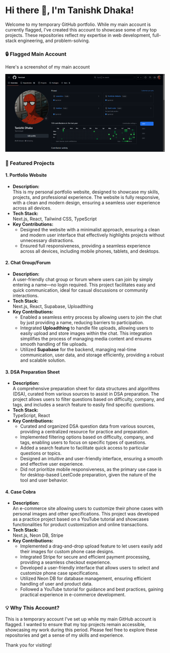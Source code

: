 # Hi there 👋, I'm Tanishk Dhaka!

Welcome to my temporary GitHub portfolio. While my main account is currently flagged, I've created this account to showcase some of my top projects. These repositories reflect my expertise in 
web development, full-stack engineering, and problem-solving.

### 🔒 Flagged Main Account

Here's a screenshot of my main account

![Flagged Account](./image.png)


### 🚀 Featured Projects

#### 1. **Portfolio Website**
- **Description:**  
  This is my personal portfolio website, designed to showcase my skills, projects, and professional experience. The website is fully responsive, with a clean and modern design, ensuring a seamless user experience across all devices.
- **Tech Stack:**  
  Next.js, React, Tailwind CSS, TypeScript
- **Key Contributions:**  
  - Designed the website with a minimalist approach, ensuring a clean and modern user interface that effectively highlights projects without unnecessary distractions.
  - Ensured full responsiveness, providing a seamless experience across all devices, including mobile phones, tablets, and desktops.


#### 2. **Chat Group/Forum**
- **Description:**  
  A user-friendly chat group or forum where users can join by simply entering a name—no login required. This project facilitates easy and quick communication, ideal for casual discussions or community interactions.
- **Tech Stack:**  
  Next.js, React, Supabase, Uploadthing
- **Key Contributions:**  
  - Enabled a seamless entry process by allowing users to join the chat by just providing a name, reducing barriers to participation.
  - Integrated **Uploadthing** to handle file uploads, allowing users to easily upload and store images within the chat. This integration simplifies the process of managing media content and ensures smooth handling of file uploads.
  - Utilized **Supabase** for the backend, managing real-time communication, user data, and storage efficiently, providing a robust and scalable solution.

#### 3. **DSA Preparation Sheet**
- **Description:**  
  A comprehensive preparation sheet for data structures and algorithms (DSA), curated from various sources to assist in DSA preparation. The project allows users to filter questions based on difficulty, company, and tags, and includes a search feature to easily find specific questions.
- **Tech Stack:**  
  TypeScript, React
- **Key Contributions:**  
  - Curated and organized DSA question data from various sources, providing a centralized resource for practice and preparation.
  - Implemented filtering options based on difficulty, company, and tags, enabling users to focus on specific types of questions.
  - Added a search feature to facilitate quick access to particular questions or topics.
  - Designed an intuitive and user-friendly interface, ensuring a smooth and effective user experience.
  - Did not prioritize mobile responsiveness, as the primary use case is for desktop-based LeetCode preparation, given the nature of the tool and user behavior.

#### 4. **Case Cobra**
- **Description:**  
  An e-commerce site allowing users to customize their phone cases with personal images and other specifications. This project was developed as a practice project based on a YouTube tutorial and showcases functionalities for product customization and online transactions.
- **Tech Stack:**  
  Next.js, Neon DB, Stripe
- **Key Contributions:**  
  - Implemented a drag-and-drop upload feature to let users easily add their images for custom phone case designs.
  - Integrated Stripe for secure and efficient payment processing, providing a seamless checkout experience.
  - Developed a user-friendly interface that allows users to select and customize phone case specifications.
  - Utilized Neon DB for database management, ensuring efficient handling of user and product data.
  - Followed a YouTube tutorial for guidance and best practices, gaining practical experience in e-commerce development.


### 💡 Why This Account?

This is a temporary account I've set up while my main GitHub account is flagged. I wanted to ensure that my top projects remain accessible, showcasing my work during this period. Please feel free to explore these repositories and get a sense of my skills and experience.

Thank you for visiting!
